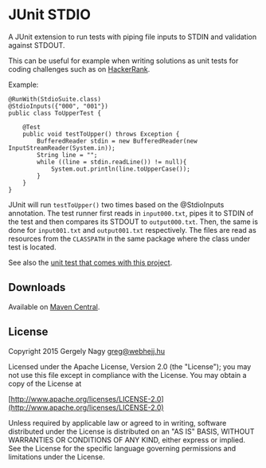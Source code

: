 # JUnit STDIO

A JUnit extension to run tests with piping file inputs to STDIN and validation against STDOUT.

This can be useful for example when writing solutions as unit tests for coding challenges such as on [HackerRank](https://www.hackerrank.com/).

Example:

    @RunWith(StdioSuite.class)
    @StdioInputs({"000", "001"})
    public class ToUpperTest {

        @Test
        public void testToUpper() throws Exception {
            BufferedReader stdin = new BufferedReader(new InputStreamReader(System.in));
            String line = "";
            while ((line = stdin.readLine()) != null){
                System.out.println(line.toUpperCase());
            }
        }
    }

JUnit will run `testToUpper()` two times based on the @StdioInputs annotation.
The test runner first reads in `input000.txt`, pipes it to STDIN of the test and then compares its STDOUT to `output000.txt`.
Then, the same is done for `input001.txt` and `output001.txt` respectively. The files are read as resources
from the `CLASSPATH` in the same package where the class under test is located.

See also the [unit test that comes with this project](https://github.com/gnagy/junit-stdio/tree/master/src/test/).


## Downloads

Available on [Maven Central](http://mvnrepository.com/artifact/hu.webhejj.junit.stdio/junit-stdio/).


## License    
    
Copyright 2015 Gergely Nagy <greg@webhejj.hu>

Licensed under the Apache License, Version 2.0 (the "License");
you may not use this file except in compliance with the License.
You may obtain a copy of the License at

[http://www.apache.org/licenses/LICENSE-2.0](http://www.apache.org/licenses/LICENSE-2.0)

Unless required by applicable law or agreed to in writing, software
distributed under the License is distributed on an "AS IS" BASIS,
WITHOUT WARRANTIES OR CONDITIONS OF ANY KIND, either express or implied.
See the License for the specific language governing permissions and
limitations under the License.